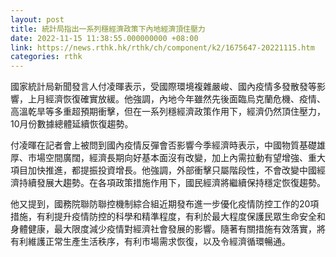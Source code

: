 ```yaml
---
layout: post
title: 統計局指出一系列穩經濟政策下內地經濟頂住壓力
date: 2022-11-15 11:38:55.000000000 +08:00
link: https://news.rthk.hk/rthk/ch/component/k2/1675647-20221115.htm
categories: rthk
---
```


國家統計局新聞發言人付凌暉表示，受國際環境複雜嚴峻、國內疫情多發散發等影響，上月經濟恢復確實放緩。他強調，內地今年雖然先後面臨烏克蘭危機、疫情、高溫乾旱等多重超預期衝擊，但在一系列穩經濟政策作用下，經濟仍然頂住壓力，10月份數據總體延續恢復趨勢。

付凌暉在記者會上被問到國內疫情反彈會否影響今季經濟時表示，中國物質基礎雄厚、市場空間廣闊，經濟長期向好基本面沒有改變，加上內需拉動有望增強、重大項目加快推進，都提振投資增長。他強調，外部衝擊只屬階段性，不會改變中國經濟持續發展大趨勢。在各項政策措施作用下，國民經濟將繼續保持穩定恢復趨勢。

他又提到，國務院聯防聯控機制綜合組近期發布進一步優化疫情防控工作的20項措施，有利提升疫情防控的科學和精準程度，有利於最大程度保護民眾生命安全和身體健康，最大限度減少疫情對經濟社會發展的影響。隨著有關措施有效落實，將有利維護正常生產生活秩序，有利市場需求恢復，以及令經濟循環暢通。
